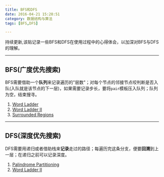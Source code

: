```yaml
---
title: BFS和DFS
date: 2016-04-21 15:28:51
category: 数据结构与算法
tags: [BFS,DFS]

---
```


持续更新,该贴记录一些BFS和DFS在使用过程中的心得体会，以加深对BFS与DFS的理解。

---

## BFS(广度优先搜索)

BFS需要借助一个**队列**来记录遍历的"层数"；对每个节点的邻接节点咬判断是否入队(入队就是该节点的下一层)，如果需要记录步长，要将`pair`模板压入队列；队列为空，结束搜寻。
1. [Word Ladder](https://github.com/applefishsky009/LeetCode/blob/master/127%20-%20World%20Ladder/127%20-%20World%20Ladder.cpp)
2. [Word Ladder II](https://github.com/applefishsky009/LeetCode/blob/master/126%20-%20Word%20Ladder%20II/126%20-%20Word%20Ladder%20II.cpp)
3. [Surrounded Regions](https://github.com/applefishsky009/LeetCode/blob/master/130%20-%20Surrounded%20Regions/130%20-%20Surrounded%20Regions.cpp)

---

## DFS(深度优先搜索)

DFS需要用递归或者借助栈来**记录**走过的路径；每遍历完这条分支，便要**回溯**到上一层；在递归之前可以记录深度。
1. [Palindrome Partitioning](https://github.com/applefishsky009/LeetCode/blob/master/131%20-%20Palindrome%20Partitioning/131%20-%20Palindrome%20Partitioning.cpp)
2. [Word Ladder II](https://github.com/applefishsky009/LeetCode/blob/master/126%20-%20Word%20Ladder%20II/126%20-%20Word%20Ladder%20II.cpp)